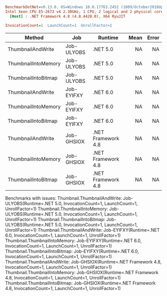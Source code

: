``` ini

BenchmarkDotNet=v0.13.0, OS=Windows 10.0.17763.2452 (1809/October2018Update/Redstone5), VM=Hyper-V
Intel Xeon CPU E5-2673 v4 2.30GHz, 1 CPU, 2 logical and 2 physical cores
  [Host] : .NET Framework 4.8 (4.8.4420.0), X64 RyuJIT

InvocationCount=1  LaunchCount=1  UnrollFactor=1  

```
|              Method |        Job |            Runtime | Mean | Error |
|-------------------- |----------- |------------------- |-----:|------:|
|   ThumbnailAndWrite | Job-ULYOBS |           .NET 5.0 |   NA |    NA |
| ThumbnailIntoMemory | Job-ULYOBS |           .NET 5.0 |   NA |    NA |
| ThumbnailIntoBitmap | Job-ULYOBS |           .NET 5.0 |   NA |    NA |
|   ThumbnailAndWrite | Job-EYIFXY |           .NET 6.0 |   NA |    NA |
| ThumbnailIntoMemory | Job-EYIFXY |           .NET 6.0 |   NA |    NA |
| ThumbnailIntoBitmap | Job-EYIFXY |           .NET 6.0 |   NA |    NA |
|   ThumbnailAndWrite | Job-GHSIOX | .NET Framework 4.8 |   NA |    NA |
| ThumbnailIntoMemory | Job-GHSIOX | .NET Framework 4.8 |   NA |    NA |
| ThumbnailIntoBitmap | Job-GHSIOX | .NET Framework 4.8 |   NA |    NA |

Benchmarks with issues:
  Thumbnail.ThumbnailAndWrite: Job-ULYOBS(Runtime=.NET 5.0, InvocationCount=1, LaunchCount=1, UnrollFactor=1)
  Thumbnail.ThumbnailIntoMemory: Job-ULYOBS(Runtime=.NET 5.0, InvocationCount=1, LaunchCount=1, UnrollFactor=1)
  Thumbnail.ThumbnailIntoBitmap: Job-ULYOBS(Runtime=.NET 5.0, InvocationCount=1, LaunchCount=1, UnrollFactor=1)
  Thumbnail.ThumbnailAndWrite: Job-EYIFXY(Runtime=.NET 6.0, InvocationCount=1, LaunchCount=1, UnrollFactor=1)
  Thumbnail.ThumbnailIntoMemory: Job-EYIFXY(Runtime=.NET 6.0, InvocationCount=1, LaunchCount=1, UnrollFactor=1)
  Thumbnail.ThumbnailIntoBitmap: Job-EYIFXY(Runtime=.NET 6.0, InvocationCount=1, LaunchCount=1, UnrollFactor=1)
  Thumbnail.ThumbnailAndWrite: Job-GHSIOX(Runtime=.NET Framework 4.8, InvocationCount=1, LaunchCount=1, UnrollFactor=1)
  Thumbnail.ThumbnailIntoMemory: Job-GHSIOX(Runtime=.NET Framework 4.8, InvocationCount=1, LaunchCount=1, UnrollFactor=1)
  Thumbnail.ThumbnailIntoBitmap: Job-GHSIOX(Runtime=.NET Framework 4.8, InvocationCount=1, LaunchCount=1, UnrollFactor=1)
